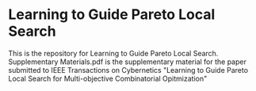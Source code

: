 # Learning to Guide Pareto Local Search
This is the repository for Learning to Guide Pareto Local Search.
Supplementary Materials.pdf is the supplementary material for the paper submitted to IEEE Transactions on Cybernetics "Learning to Guide Pareto Local Search for Multi-objective Combinatorial Opitmization"
